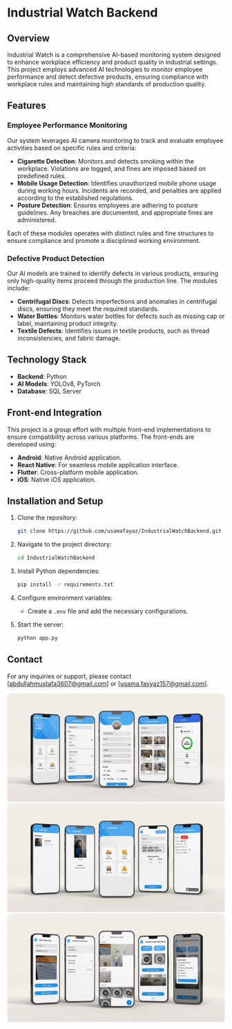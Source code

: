 # Industrial Watch Backend

## Overview
Industrial Watch is a comprehensive AI-based monitoring system designed to enhance workplace efficiency and product quality in industrial settings. This project employs advanced AI technologies to monitor employee performance and detect defective products, ensuring compliance with workplace rules and maintaining high standards of production quality.

## Features

### Employee Performance Monitoring
Our system leverages AI camera monitoring to track and evaluate employee activities based on specific rules and criteria:

- **Cigarette Detection**: Monitors and detects smoking within the workplace. Violations are logged, and fines are imposed based on predefined rules.
- **Mobile Usage Detection**: Identifies unauthorized mobile phone usage during working hours. Incidents are recorded, and penalties are applied according to the established regulations.
- **Posture Detection**: Ensures employees are adhering to posture guidelines. Any breaches are documented, and appropriate fines are administered.

Each of these modules operates with distinct rules and fine structures to ensure compliance and promote a disciplined working environment.

### Defective Product Detection
Our AI models are trained to identify defects in various products, ensuring only high-quality items proceed through the production line. The modules include:

- **Centrifugal Discs**: Detects imperfections and anomalies in centrifugal discs, ensuring they meet the required standards.
- **Water Bottles**: Monitors water bottles for defects such as missing cap or label, maintaining product integrity.
- **Textile Defects**: Identifies issues in textile products, such as thread inconsistencies, and fabric damage.

## Technology Stack
- **Backend**: Python
- **AI Models**: YOLOv8, PyTorch
- **Database**: SQL Server
## Front-end Integration
This project is a group effort with multiple front-end implementations to ensure compatibility across various platforms. The front-ends are developed using:
- **Android**: Native Android application.
- **React Native**: For seamless mobile application interface.
- **Flutter**: Cross-platform mobile application.
- **iOS**: Native iOS application.
## Installation and Setup

1. Clone the repository:
    ```bash
    git clone https://github.com/usamafayaz/IndustrialWatchBackend.git
    ```

2. Navigate to the project directory:
    ```bash
    cd IndustrialWatchBackend
    ```

3. Install Python dependencies:
    ```bash
    pip install -r requirements.txt
    ```

4. Configure environment variables:
    - Create a `.env` file and add the necessary configurations.

5. Start the server:
    ```bash
    python app.py
    ```

## Contact
For any inquiries or support, please contact [abdullahmustafa3607@gmail.com] or [usama.fayyaz157@gmail.com].


<div style="border-radius: 10px; overflow: hidden; width: fit-content;">
  <img src="./images/Slide_1.png" alt="Slide 1" />
</div>
<div style="border-radius: 10px; overflow: hidden; width: fit-content;">
  <img src="./images/Slide_2.png" alt="Slide 2" />
</div>
<div style="border-radius: 10px; overflow: hidden; width: fit-content;">
  <img src="./images/Slide_3.png" alt="Slide 3" />
</div>
